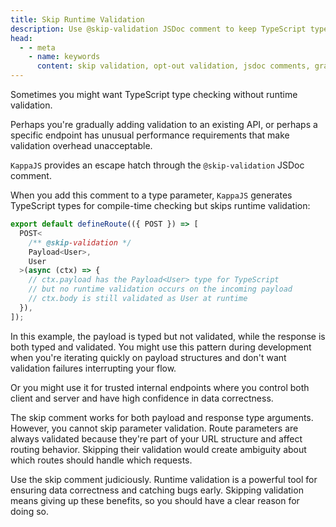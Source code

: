 ```yaml
---
title: Skip Runtime Validation
description: Use @skip-validation JSDoc comment to keep TypeScript type checking without runtime validation for gradual adoption, performance optimization, or trusted internal endpoints.
head:
  - - meta
    - name: keywords
      content: skip validation, opt-out validation, jsdoc comments, gradual adoption, performance optimization, type checking only
---
```


Sometimes you might want TypeScript type checking without runtime validation.

Perhaps you're gradually adding validation to an existing API,
or perhaps a specific endpoint has unusual performance requirements
that make validation overhead unacceptable.

`KappaJS` provides an escape hatch through the `@skip-validation` JSDoc comment.

When you add this comment to a type parameter,
`KappaJS` generates TypeScript types for compile-time checking but skips runtime validation:

```ts [api/example/index.ts]
export default defineRoute(({ POST }) => [
  POST<
    /** @skip-validation */
    Payload<User>,
    User
  >(async (ctx) => {
    // ctx.payload has the Payload<User> type for TypeScript
    // but no runtime validation occurs on the incoming payload
    // ctx.body is still validated as User at runtime
  }),
]);
```

In this example, the payload is typed but not validated, while the response is both typed and validated.
You might use this pattern during development when you're iterating quickly on payload structures
and don't want validation failures interrupting your flow.

Or you might use it for trusted internal endpoints where you control both client
and server and have high confidence in data correctness.

The skip comment works for both payload and response type arguments.
However, you cannot skip parameter validation.
Route parameters are always validated because they're part of your URL structure and affect routing behavior.
Skipping their validation would create ambiguity about which routes should handle which requests.

Use the skip comment judiciously. Runtime validation is a powerful tool
for ensuring data correctness and catching bugs early.
Skipping validation means giving up these benefits, so you should have a clear reason for doing so.

